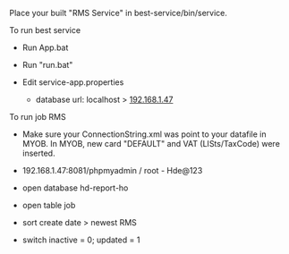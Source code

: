 Place your built "RMS Service" in best-service/bin/service.

To run best service

- Run App.bat

- Run "run.bat"
- Edit service-app.properties
  - database url: localhost > [192.168.1.47](https://l.workplace.com/l.php?u=http%3A%2F%2F192.168.1.47%2F&h=AT1OwXE5-BGKajVfu4LlNHEKhdbPo2kk1obN52B0CN_YVSM3ri5GR-df6ueR1-o4qsHRA3Cd5b82mjaEvpjzPm4wnhBDMqlVY-BAJjbeGIuxZcc_BBG6M3rJk6SwEuxPofJFbFWcgFx5RPP9lpx6QZ1Nz4G_T9EF)

To run job RMS

- Make sure your ConnectionString.xml was point to your datafile in MYOB. In MYOB, new card "DEFAULT" and VAT (LISts/TaxCode) were inserted.

- 192.168.1.47:8081/phpmyadmin / root - Hde@123
- open database hd-report-ho
- open table job
- sort create date > newest RMS
- switch inactive = 0; updated = 1

